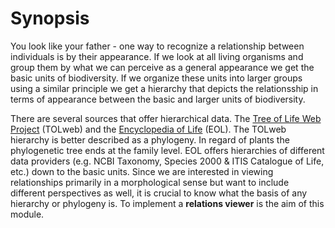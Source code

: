 <!-- TITLE: Relations -->
<!-- SUBTITLE: A quick summary of Relations -->

# Synopsis
You look like your father - one way to recognize a relationship between individuals is by their appearance. If we look at all living organisms and group them by what we can perceive as a general appearance we get the basic units of biodiversity. If we organize these units into larger groups using a similar principle we get a hierarchy that depicts the relationsship in terms of appearance between the basic and larger units of biodiversity. 

There are several sources that offer hierarchical data. The [Tree of Life Web Project](http://tolweb.org) (TOLweb) and the [Encyclopedia of Life](http://eol.org/) (EOL). The TOLweb hierarchy is better described as a phylogeny. In regard of plants the phylogenetic tree ends at the family level. EOL offers hierarchies of different data providers (e.g. NCBI Taxonomy, Species 2000 & ITIS Catalogue of Life, etc.) down to the basic units. Since we are interested in viewing relationships primarily in a morphological sense but want to include different perspectives as well, it is crucial to know what the basis of any hierarchy or phylogeny is. To implement a **relations viewer** is the aim of this module.